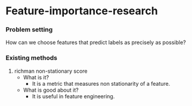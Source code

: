 # Feature-importance-research

### Problem setting
How can we choose features that predict labels as precisely as possible?

### Existing methods
1. richman non-stationary score 
   - What is it?
     - It is a metric that measures non stationarity of a feature.
   - What is good about it?
     - It is useful in feature engineering. 
